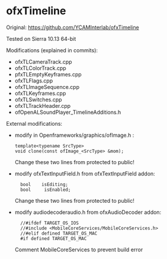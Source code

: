 # ofxTimeline #

Original: https://github.com/YCAMInterlab/ofxTimeline

Tested on Sierra 10.13 64-bit

Modifications (explained in commits):

- ofxTLCameraTrack.cpp
- ofxTLColorTrack.cpp
- pfxTLEmptyKeyframes.cpp
- ofxTLFlags.cpp
- ofxTLImageSequence.cpp
- ofxTLKeyframes.cpp
- ofxTLSwitches.cpp
- ofxTLTrackHeader.cpp
- ofOpenALSoundPlayer_TimelineAdditions.h

External modifications:

- modify in Openframeworks/graphics/ofImage.h :

      template<typename SrcType> 
      void clone(const ofImage_<SrcType> &mom); 

  Change these two lines from protected to public!

- modify ofxTextInputField.h from ofxTextInputField addon:
    
        bool    isEditing; 
        bool     isEnabled; 
          
  Change these two lines from protected to public!


- modify audiodecoderaudio.h from ofxAudioDecoder addon:
    
        //#ifdef TARGET_OS_IOS
        //#include <MobileCoreServices/MobileCoreServices.h>
        //#elif defined TARGET_OS_MAC
        #if defined TARGET_OS_MAC
          
  Comment MobileCoreServices to prevent build error
